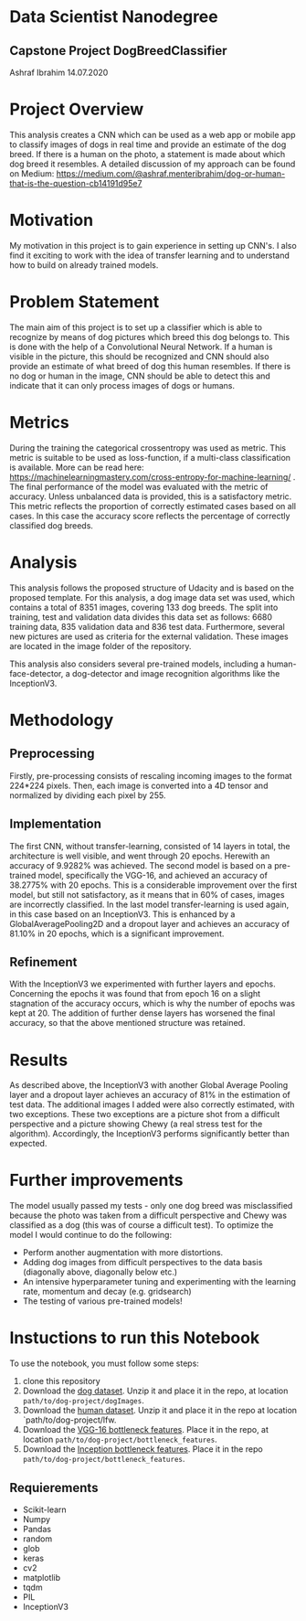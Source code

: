 # Data Scientist Nanodegree

## Capstone Project DogBreedClassifier

Ashraf Ibrahim 
14.07.2020

# Project Overview

This analysis creates a CNN which can be used as a web app or mobile app to classify images of dogs in real time and provide an estimate of the dog breed. 
If there is a human on the photo, a statement is made about which dog breed it resembles.
A detailed discussion of my approach can be found on Medium: 
https://medium.com/@ashraf.menteribrahim/dog-or-human-that-is-the-question-cb14191d95e7

# Motivation

My motivation in this project is to gain experience in setting up CNN's. I also find it exciting to work with the idea of transfer learning and to understand how to build on already trained models. 

# Problem Statement 

The main aim of this project is to set up a classifier which is able to recognize by means of dog pictures which breed this dog belongs to. This is done with the help of a Convolutional Neural Network. If a human is visible in the picture, this should be recognized and CNN should also provide an estimate of what breed of dog this human resembles. 
If there is no dog or human in the image, CNN should be able to detect this and indicate that it can only process images of dogs or humans. 

# Metrics

During the training the categorical crossentropy was used as metric. This metric is suitable to be used as loss-function, if a multi-class classification is available.
More can be read here: https://machinelearningmastery.com/cross-entropy-for-machine-learning/ .
The final performance of the model was evaluated with the metric of accuracy. Unless unbalanced data is provided, this is a satisfactory metric. This metric reflects the proportion of correctly estimated cases based on all cases. In this case the accuracy score reflects the percentage of correctly classified dog breeds.

# Analysis 

This analysis follows the proposed structure of Udacity and is based on the proposed template. For this analysis, a dog image data set was used, which contains a total of 8351 images, covering 133 dog breeds. The split into training, test and validation data divides this data set as follows: 6680 training data, 835 validation data and 836 test data. 
Furthermore, several new pictures are used as criteria for the external validation. These images are located in the image folder of the repository. 

This analysis also considers several pre-trained models, including a human-face-detector, a dog-detector and image recognition algorithms like the InceptionV3. 

# Methodology 

## Preprocessing 

Firstly, pre-processing consists of rescaling incoming images to the format 224*224 pixels. Then, each image is converted into a 4D tensor and normalized by dividing each pixel by 255. 

## Implementation 

The first CNN, without transfer-learning, consisted of 14 layers in total, the architecture is well visible, and went through 20 epochs. Herewith an accuracy of 9.9282% was achieved. 
The second model is based on a pre-trained model, specifically the VGG-16, and achieved an accuracy of 38.2775% with 20 epochs. This is a considerable improvement over the first model, but still not satisfactory, as it means that in 60% of cases, images are incorrectly classified. 
In the last model transfer-learning is used again, in this case based on an InceptionV3. This is enhanced by a GlobalAveragePooling2D and a dropout layer and achieves an accuracy of 81.10% in 20 epochs, which is a significant improvement.


## Refinement 

With the InceptionV3 we experimented with further layers and epochs. Concerning the epochs it was found that from epoch 16 on a slight stagnation of the accuracy occurs, which is why the number of epochs was kept at 20. 
The addition of further dense layers has worsened the final accuracy, so that the above mentioned structure was retained. 

# Results 

As described above, the InceptionV3 with another Global Average Pooling layer and a dropout layer achieves an accuracy of 81% in the estimation of test data. 
The additional images I added were also correctly estimated, with two exceptions. These two exceptions are a picture shot from a difficult perspective and a picture showing Chewy (a real stress test for the algorithm).
Accordingly, the InceptionV3 performs significantly better than expected. 

# Further improvements 

The model usually passed my tests - only one dog breed was misclassified because the photo was taken from a difficult perspective and Chewy was classified as a dog (this was of course a difficult test). To optimize the model I would continue to do the following: 
- Perform another augmentation with more distortions. 
- Adding dog images from difficult perspectives to the data basis (diagonally above, diagonally below etc.)
- An intensive hyperparameter tuning and experimenting with the learning rate, momentum and decay (e.g. gridsearch)
- The testing of various pre-trained models!


# Instuctions to run this Notebook 

To use the notebook, you must follow some steps: 

1. clone this repository 
2. Download the [dog dataset](https://s3-us-west-1.amazonaws.com/udacity-aind/dog-project/dogImages.zip). Unzip it and place it in the repo, at location `path/to/dog-project/dogImages`.
3.  Download the [human dataset](https://s3-us-west-1.amazonaws.com/udacity-aind/dog-project/lfw.zip).  Unzip it and place it in the repo at location `path/to/dog-project/lfw.
4. Download the [VGG-16 bottleneck features](https://s3-us-west-1.amazonaws.com/udacity-aind/dog-project/DogVGG16Data.npz). Place it in the repo, at location `path/to/dog-project/bottleneck_features`.
5. Download the [Inception bottleneck features](https://s3-us-west-1.amazonaws.com/udacity-aind/dog-project/DogInceptionV3Data.npz). Place it in the repo `path/to/dog-project/bottleneck_features`.


## Requierements

+ Scikit-learn  
+ Numpy 
+ Pandas 
+ random
+ glob
+ keras 
+ cv2
+ matplotlib 
+ tqdm
+ PIL
+ InceptionV3


